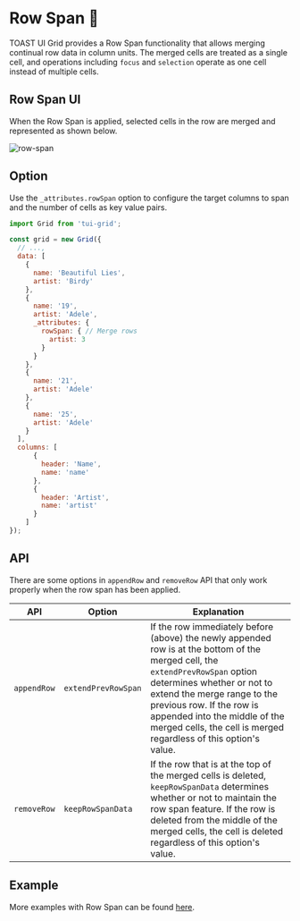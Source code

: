 # Row Span 🖖

TOAST UI Grid provides a Row Span functionality that allows merging continual row data in column units. The merged cells are treated as a single cell, and operations including `focus` and `selection` operate as one cell instead of multiple cells. 

## Row Span UI

When the Row Span is applied, selected cells in the row are merged and represented as shown below. 

![row-span](https://user-images.githubusercontent.com/37766175/62029543-cdea7080-b21d-11e9-9411-5ed8e2a734b2.png)

## Option

Use the `_attributes.rowSpan` option to configure the target columns to span and the number of cells as key value pairs.

```js
import Grid from 'tui-grid';

const grid = new Grid({
  // ...,
  data: [
    {
      name: 'Beautiful Lies',
      artist: 'Birdy'
    },
    {
      name: '19',
      artist: 'Adele',
      _attributes: {
        rowSpan: { // Merge rows
          artist: 3
        }
      }
    },
    {
      name: '21',
      artist: 'Adele'
    },
    {
      name: '25',
      artist: 'Adele'
    }
  ],
  columns: [
      {
        header: 'Name',
        name: 'name'
      },
      {
        header: 'Artist',
        name: 'artist'
      }
    ]
});
```

## API

There are some options in `appendRow` and `removeRow` API that only work properly when the row span has been applied. 

| API | Option | Explanation |
| --- | --- | --- |
| `appendRow`| `extendPrevRowSpan` | If the row immediately before (above) the newly appended row is at the bottom of the merged cell, the `extendPrevRowSpan` option determines whether or not to extend the merge range to the previous row. If the row is appended into the middle of the merged cells, the cell is merged regardless of this option's value.  |
| `removeRow`| `keepRowSpanData` | If the row that is at the top of the merged cells is deleted, `keepRowSpanData` determines whether or not to maintain the row span feature. If the row is deleted from the middle of the merged cells, the cell is deleted regardless of this option's value. |

## Example

More examples with Row Span can be found [here](http://nhn.github.io/tui.grid/latest/tutorial-example06-attributes).